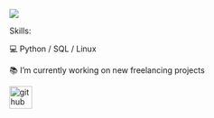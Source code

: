 ![](https://github.com/mariipy/mariipy/blob/main/github.png) 


Skills: 

💻 Python / SQL / Linux 

📚 I’m currently working on new freelancing projects  


[<img src='https://cdn.jsdelivr.net/npm/simple-icons@3.0.1/icons/github.svg' alt='github' height='40'>](https://github.com/mariipy)  

